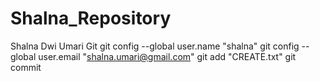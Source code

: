 # Shalna_Repository
Shalna Dwi Umari Git
git config --global user.name "shalna"
git config --global user.email "shalna.umari@gmail.com"
git add "CREATE.txt"
git commit 
